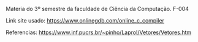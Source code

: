 Materia do 3º semestre da faculdade de Ciência da Computação.
F-004

Link site usado: https://www.onlinegdb.com/online_c_compiler


Referencias:
https://www.inf.pucrs.br/~pinho/LaproI/Vetores/Vetores.htm
